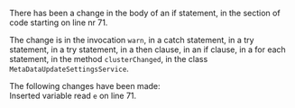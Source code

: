 There has been a change in the body of an if statement, in the section of code starting on line nr 71.
  
The change is in the invocation ```warn```, in a catch statement, in a try statement, in a try statement, in a then clause, in an if clause, in a for each statement, in the method ```clusterChanged```, in the class ```MetaDataUpdateSettingsService```.
  
The following changes have been made:  
Inserted variable read ```e``` on line 71.  
